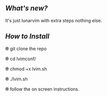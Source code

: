 ***What's new?***
---------------------
It's just lunarvim with extra steps nothing else.

***How to Install***
----------------------
🞋 git clone the repo

🞋 cd lvimconf/

🞋 chmod +x lvim.sh

🞋 ./lvim.sh

🞋 follow the on screen instructions.
